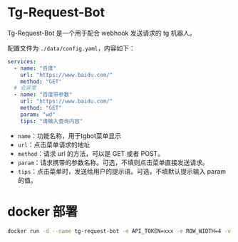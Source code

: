# Tg-Request-Bot

Tg-Request-Bot 是一个用于配合 webhook 发送请求的 tg 机器人。

配置文件为 `./data/config.yaml`，内容如下：

```yaml
services:
  - name: "百度"
    url: "https://www.baidu.com/"
    method: "GET"
  # 会异常
  - name: "百度带参数"
    url: "https://www.baidu.com/"
    method: "GET"
    param: "wd"
    tips: "请输入查询内容"
```
- `name`：功能名称，用于tgbot菜单显示
- `url`：点击菜单请求的地址
- `method`：请求 url 的方法，可以是 GET 或者 POST。
- `param`：请求携带的参数名称。可选，不填则点击菜单直接发送请求。
- `tips`：点击菜单时，发送给用户的提示语。可选，不填默认提示输入 param 的值。

# docker 部署

```sh
docker run -d --name tg-request-bot -e API_TOKEN=xxx -e ROW_WIDTH=4 -v /home/docker/tg-request-bot/config.yaml:/app/data/config.yaml hausen1012/tg-request-bot
```
